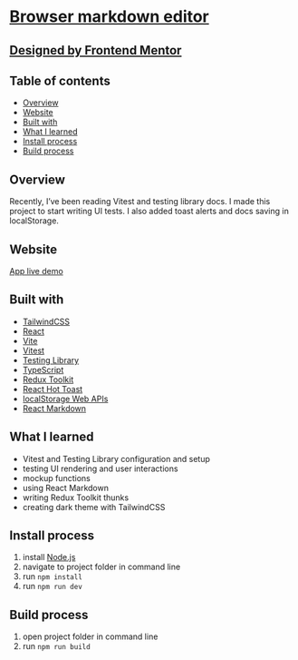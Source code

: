 # [Browser markdown editor](https://jolly-croissant-507415.netlify.app/)

## [Designed by Frontend Mentor](https://www.frontendmentor.io/challenges/inbrowser-markdown-editor-r16TrrQX9/hub)

## Table of contents

- [Overview](#overview)
- [Website](#website)  
- [Built with](#built-with)  
- [What I learned](#what-i-learned)
- [Install process](#install-process)
- [Build process](#build-process)
  
## Overview   

Recently, I’ve been reading Vitest and testing library docs. I made this project to start writing UI tests. I also added toast alerts and docs saving in localStorage.

## Website

[App live demo](https://jolly-croissant-507415.netlify.app/)

## Built with

 - [TailwindCSS](https://tailwindcss.com/)
 - [React](https://reactjs.org/)
 - [Vite](https://vitejs.dev/)
 - [Vitest](https://vitest.dev/)
 - [Testing Library](https://testing-library.com/)
 - [TypeScript](https://www.typescriptlang.org/)
 - [Redux Toolkit](https://redux-toolkit.js.org/)
 - [React Hot Toast](https://react-hot-toast.com/)
 - [localStorage Web APIs](https://developer.mozilla.org/en-US/docs/Web/API/Window/localStorage)
 - [React Markdown](https://github.com/remarkjs/react-markdown)
 
## What I learned 
- Vitest and Testing Library configuration and setup 
- testing UI rendering and user interactions
- mockup functions
- using React Markdown
- writing Redux Toolkit thunks
- creating dark theme with TailwindCSS

 
## Install process

1. install [Node.js](https://nodejs.org/en/download/)
2. navigate to project folder in command line
3. run `npm install`
4. run `npm run dev`


## Build process

1. open project folder in command line
2. run `npm run build`
